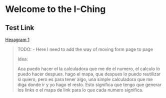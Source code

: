 # Welcome to the I-Ching

## Test Link

[Hexagram 1](/hexagrams/01_Creative.html)

> TODO: 
>     - Here I need to add the way of moving form page to page
> 
> Idea:
> 
> Aca puedo hacer el la calculadora que me de el numero, el calculo lo puedo hacer despues.
> hago el mapa, que despues lo puedo reutilizar si quiero, pero es para tener algo, una
> simple calculadora que me diga donde ir y yo hago el resto. Esto significa que tengo que generar los links o el mapa de link para lo que cada numero significa.

